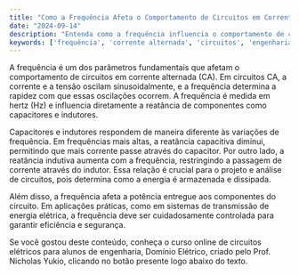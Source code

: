 ```yaml
---
title: "Como a Frequência Afeta o Comportamento de Circuitos em Corrente Alternada?"
date: "2024-09-14"
description: "Entenda como a frequência influencia o comportamento de circuitos em corrente alternada e sua importância no estudo de engenharia elétrica."
keywords: ['frequência', 'corrente alternada', 'circuitos', 'engenharia elétrica']
---
```


A frequência é um dos parâmetros fundamentais que afetam o comportamento de circuitos em corrente alternada (CA). Em circuitos CA, a corrente e a tensão oscilam sinusoidalmente, e a frequência determina a rapidez com que essas oscilações ocorrem. A frequência é medida em hertz (Hz) e influencia diretamente a reatância de componentes como capacitores e indutores. 

Capacitores e indutores respondem de maneira diferente às variações de frequência. Em frequências mais altas, a reatância capacitiva diminui, permitindo que mais corrente passe através do capacitor. Por outro lado, a reatância indutiva aumenta com a frequência, restringindo a passagem de corrente através do indutor. Essa relação é crucial para o projeto e análise de circuitos, pois determina como a energia é armazenada e dissipada.

Além disso, a frequência afeta a potência entregue aos componentes do circuito. Em aplicações práticas, como em sistemas de transmissão de energia elétrica, a frequência deve ser cuidadosamente controlada para garantir eficiência e segurança.

Se você gostou deste conteúdo, conheça o curso online de circuitos elétricos para alunos de engenharia, Domínio Elétrico, criado pelo Prof. Nicholas Yukio, clicando no botão presente logo abaixo do texto.